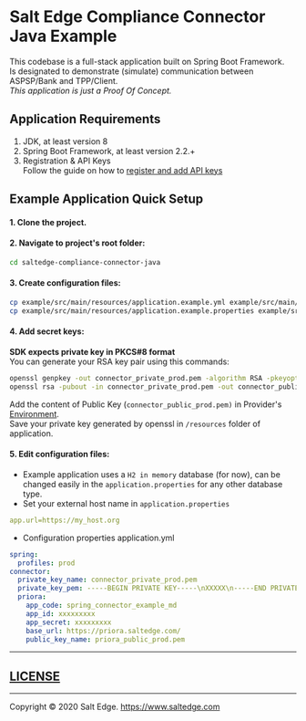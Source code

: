 # Salt Edge Compliance Connector Java Example

This codebase is a full-stack application built on Spring Boot Framework.  
Is designated to demonstrate (simulate) communication between ASPSP/Bank and TPP/Client.  
_This application is just a Proof Of Concept._      
  
## Application Requirements
  
1. JDK, at least version 8 
1. Spring Boot Framework, at least version 2.2.+
1. Registration & API Keys  
   Follow the guide on how to [register and add API keys](https://priora.saltedge.com/docs/aspsp/v1#registrationandapikeys)
  
## Example Application Quick Setup

#### 1. Clone the project.

#### 2. Navigate to project's root folder:  
```bash
cd saltedge-compliance-connector-java
```

#### 3. Create configuration files:
```bash
cp example/src/main/resources/application.example.yml example/src/main/resources/application.yml
cp example/src/main/resources/application.example.properties example/src/main/resources/application.properties
```

#### 4. Add secret keys:
**SDK expects private key in PKCS#8 format**  
You can generate your RSA key pair using this commands: 
```bash
openssl genpkey -out connector_private_prod.pem -algorithm RSA -pkeyopt rsa_keygen_bits:2048
openssl rsa -pubout -in connector_private_prod.pem -out connector_public_prod.pem
```  
Add the content of Public Key (`connector_public_prod.pem)` in Provider's [Environment](https://priora.saltedge.com/providers/).     
Save your private key generated by openssl in `/resources` folder of application.  
  
#### 5. Edit configuration files:  
* Example application uses a `H2 in memory` database (for now), can be changed easily in the `application.properties` for any other database type.
* Set your external host name in `application.properties`
```yaml
app.url=https://my_host.org
```  
* Configuration properties application.yml  
```yaml
spring:
  profiles: prod
connector:
  private_key_name: connector_private_prod.pem
  private_key_pem: -----BEGIN PRIVATE KEY-----\nXXXXX\n-----END PRIVATE KEY-----
  priora:
    app_code: spring_connector_example_md
    app_id: xxxxxxxxx
    app_secret: xxxxxxxxx
    base_url: https://priora.saltedge.com/
    public_key_name: priora_public_prod.pem
```  
  
---
## [LICENSE](../LICENSE.txt)

---
Copyright © 2020 Salt Edge. https://www.saltedge.com
